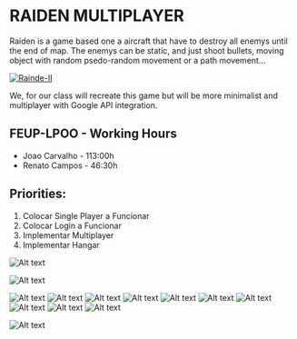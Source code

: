 # RAIDEN MULTIPLAYER
Raiden is a game based one a aircraft that have to destroy all enemys until the end of map. The enemys can be static, and just shoot bullets, moving object with random psedo-random movement or a path movement...

[![Rainde-II](https://i.ytimg.com/vi/uNyOSzVzXH4/hqdefault.jpg)](https://www.youtube.com/watch?v=uNyOSzVzXH4&t=389s "Raiden II")

We, for our class will recreate this game but will be more minimalist and multiplayer with Google API integration.

## FEUP-LPOO - Working Hours

* Joao Carvalho - 113:00h
* Renato Campos - 46:30h

## Priorities:
1. Colocar Single Player a Funcionar
2. Colocar Login a Funcionar
3. Implementar Multiplayer
4. Implementar Hangar

![Alt text](LPOO-ClassDiagram.png?raw=true "Class Diagram")

![Alt text](DesignPatternsUsed.png?raw=true "Design Patterns Explained")

![Alt text](/MOCKUPS/Mockups_Renders/MockUps_1.png?raw=true)
![Alt text](/MOCKUPS/Mockups_Renders/MockUps_2.png?raw=true)
![Alt text](/MOCKUPS/Mockups_Renders/MockUps_3.png?raw=true)
![Alt text](/MOCKUPS/Mockups_Renders/MockUps_4.png?raw=true)
![Alt text](/MOCKUPS/Mockups_Renders/MockUps_4.1.png?raw=true)
![Alt text](/MOCKUPS/Mockups_Renders/MockUps_4.2.png?raw=true)
![Alt text](/MOCKUPS/Mockups_Renders/MockUps_5.png?raw=true)
![Alt text](/MOCKUPS/Mockups_Renders/MockUps_5.1.png?raw=true)
![Alt text](/MOCKUPS/Mockups_Renders/MockUps_6.png?raw=true)
![Alt text](/MOCKUPS/Mockups_Renders/MockUps_6.1.png?raw=true)


![Alt text](ListOfTestCases.png?raw=true "Expected Test Cases")
